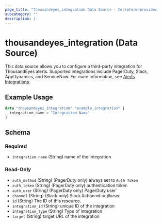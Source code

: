 ```yaml
---
page_title: "thousandeyes_integration Data Source - terraform-provider-thousandeyes"
subcategory: ""
description: |-
---
```


# thousandeyes_integration (Data Source)

This data source allows you to configure a third-party integration for ThousandEyes alerts. Supported integrations include PagerDuty, Slack, AppDynamics, and ServiceNow. For more information, see [Alerts Integrations](https://docs.thousandeyes.com/product-documentation/alerts/integrations).

## Example Usage

```terraform
data "thousandeyes_integration" "example_integration" {
  integration_name = "Integration Name"
}
```

<!-- schema generated by tfplugindocs -->
## Schema

### Required

- `integration_name` (String) name of the integration

### Read-Only

- `auth_method` (String) (PagerDuty only) always set to `Auth Token`
- `auth_token` (String) (PagerDuty only) authentication token
- `auth_user` (String) (PagerDuty only) PagerDuty user`
- `channel` (String) (Slack only) Slack #channel or @user
- `id` (String) The ID of this resource.
- `integration_id` (String) unique ID of the integration
- `integration_type` (String) Type of integration
- `target` (String) target URL of the integration


